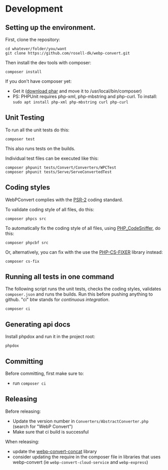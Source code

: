# Development

## Setting up the environment.

First, clone the repository:
```
cd whatever/folder/you/want
git clone https://github.com/rosell-dk/webp-convert.git
```

Then install the dev tools with composer:

```
composer install
```

If you don't have composer yet:
- Get it ([download phar](https://getcomposer.org/composer.phar) and move it to /usr/local/bin/composer)
- PS: PHPUnit requires php-xml, php-mbstring and php-curl. To install: `sudo apt install php-xml php-mbstring curl php-curl`


## Unit Testing
To run all the unit tests do this:
```
composer test
```
This also runs tests on the builds.


Individual test files can be executed like this:
```
composer phpunit tests/Convert/Converters/WPCTest
composer phpunit tests/Serve/ServeConvertedTest
```


## Coding styles
WebPConvert complies with the [PSR-2](https://www.php-fig.org/psr/psr-2/) coding standard.

To validate coding style of all files, do this:
```
composer phpcs src
```

To automatically fix the coding style of all files, using [PHP_CodeSniffer](https://github.com/squizlabs/PHP_CodeSniffer), do this:
```
composer phpcbf src
```

Or, alternatively, you can fix with the use the [PHP-CS-FIXER](https://github.com/FriendsOfPHP/PHP-CS-Fixer) library instead:
```
composer cs-fix
```

## Running all tests in one command
The following script runs the unit tests, checks the coding styles, validates `composer.json` and runs the builds.
Run this before pushing anything to github. "ci" btw stands for *continuous integration*.
```
composer ci
```

## Generating api docs
Install phpdox and run it in the project root:
```
phpdox
```

## Committing
Before committing, first make sure to:
- run `composer ci`

## Releasing
Before releasing:
- Update the version number in `Converters/AbstractConverter.php` (search for "WebP Convert")
- Make sure that ci build is successful

When releasing:
- update the [webp-convert-concat](https://github.com/rosell-dk/webp-convert-concat) library
- consider updating the require in the composer file in libraries that uses webp-convert (ie `webp-convert-cloud-service` and `webp-express`)
